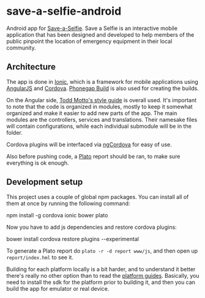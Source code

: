 save-a-selfie-android
=====================

Android app for [Save-a-Selfie](http://iculture.info/saveaselfie/). Save
a Selfie is an interactive mobile application that has been designed and
developed to help members of the public pinpoint the location of
emergency equipment in their local community.

Architecture
------------

The app is done in [Ionic](http://ionicframework.com/), which is a
framework for mobile applications using
[AngularJS](https://angularjs.org/) and
[Cordova](http://cordova.apache.org/). [Phonegap
Build](https://build.phonegap.com/) is also used for creating the
builds.

On the Angular side, [Todd Motto's style
guide](https://github.com/toddmotto/angularjs-styleguide) is overall
used. It's important to note that the code is organized in modules,
mostly to keep it somewhat organized and make it easier to add new parts
of the app. The main modules are the controllers, services and
translations. Their namesake files will contain configurations, while
each individual submodule will be in the folder.

Cordova plugins will be interfaced via
[ngCordova](http://ngcordova.com/) for easy of use.

Also before pushing code, a
[Plato](https://github.com/es-analysis/plato) report should be ran, to
make sure everything is ok enough.

Development setup
-----------------

This project uses a couple of global npm packages. You can install all
of them at once by running the following command:

npm install -g cordova ionic bower plato

Now you have to add js dependencies and restore cordova plugins:

bower install cordova restore plugins --experimental

To generate a Plato report do `plato -r -d report www/js`, and then open
up `report/index.hml` to see it.

Building for each platform locally is a bit harder, and to understand it
better there's really no other option than to read the [platform
guides](http://cordova.apache.org/docs/en/4.0.0/guide_platforms_index.md.html#Platform%20Guides).
Basically, you need to install the sdk for the platform prior to
building it, and then you can build the app for emulator or real device.
